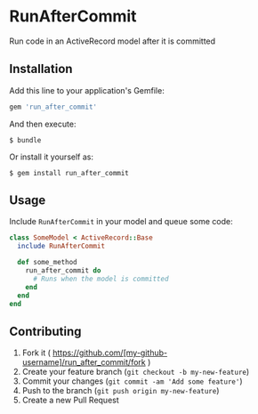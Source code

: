 # RunAfterCommit

Run code in an ActiveRecord model after it is committed

## Installation

Add this line to your application's Gemfile:

```ruby
gem 'run_after_commit'
```

And then execute:

    $ bundle

Or install it yourself as:

    $ gem install run_after_commit

## Usage

Include `RunAfterCommit` in your model and queue some code:

```ruby
class SomeModel < ActiveRecord::Base
  include RunAfterCommit

  def some_method
    run_after_commit do
      # Runs when the model is committed
    end
  end
end
```

## Contributing

1. Fork it ( https://github.com/[my-github-username]/run_after_commit/fork )
2. Create your feature branch (`git checkout -b my-new-feature`)
3. Commit your changes (`git commit -am 'Add some feature'`)
4. Push to the branch (`git push origin my-new-feature`)
5. Create a new Pull Request
